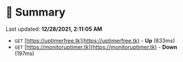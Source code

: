 # 📖 Summary
Last updated: **12/28/2021, 2:11:05 AM**

- `GET` [https://uptimerfree.tk](https://uptimerfree.tk) - **Up** (833ms)
- `GET` [https://monitoruptimer.tk](https://monitoruptimer.tk) - **Down** (197ms)
